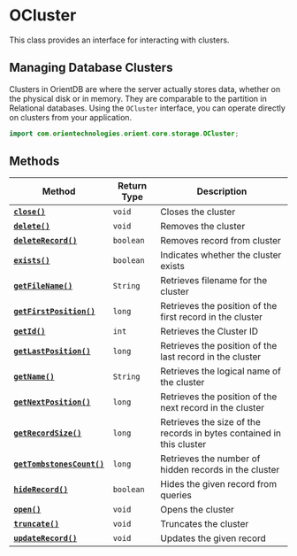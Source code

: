 
# OCluster

This class provides an interface for interacting with clusters.

## Managing Database Clusters

Clusters in OrientDB are where the server actually stores data, whether on the physical disk or in memory.  They are comparable to the partition in Relational databases.  Using the `OCluster` interface, you can operate directly on clusters from your application.

```java
import com.orientechnologies.orient.core.storage.OCluster;
```

## Methods

| Method | Return Type | Description |
|---|---|---|
| [**`close()`**](OCluster/close.md) | `void` | Closes the cluster |
| [**`delete()`**](OCluster/delete.md) | `void` | Removes the cluster |
| [**`deleteRecord()`**](OCluster/deleteRecord.md) | `boolean` | Removes record from cluster |
| [**`exists()`**](OCluster/exists.md) | `boolean` | Indicates whether the cluster exists |
| [**`getFileName()`**](OCluster/getFileName.md) | `String` | Retrieves filename for the cluster |
| [**`getFirstPosition()`**](OCluster/getFirstPosition.md) | `long` | Retrieves the position of the first record in the cluster |
| [**`getId()`**](OCluster/getId.md) | `int` | Retrieves the Cluster ID |
| [**`getLastPosition()`**](OCluster/getLastPosition.md) | `long` | Retrieves the position of the last record in the cluster |
| [**`getName()`**](OCluster/getName.md) | `String` | Retrieves the logical name of the cluster |
| [**`getNextPosition()`**](OCluster/getNextPosition.md) | `long` | Retrieves the position of the next record in the cluster |
| [**`getRecordSize()`**](OCluster/getRecordsSize.md) | `long` | Retrieves the size of the records in bytes contained in this cluster |
| [**`getTombstonesCount()`**](OCluster/getTombstonesCount.md) | `long` | Retrieves the number of hidden records in the cluster |
| [**`hideRecord()`**](OCluster/hideRecord.md) | `boolean` | Hides the given record from queries |
| [**`open()`**](OCluster/open.md) | `void` | Opens the cluster |
| [**`truncate()`**](OCluster/truncate.md) | `void` | Truncates the cluster |
| [**`updateRecord()`**](OCluster/updateRecord.md) | `void` | Updates the given record |

